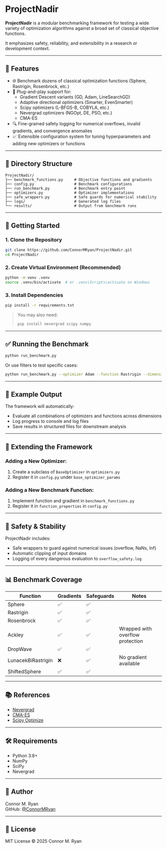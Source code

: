 # ProjectNadir

**ProjectNadir** is a modular benchmarking framework for testing a wide variety of optimization algorithms against a broad set of classical objective functions.

It emphasizes safety, reliability, and extensibility in a research or development context.

---

## 🔧 Features

- 🌐 Benchmark dozens of classical optimization functions (Sphere, Rastrigin, Rosenbrock, etc.)
- 🤖 Plug-and-play support for:
  - Gradient Descent variants (GD, Adam, LineSearchGD)
  - Adaptive directional optimizers (Smarter, EvenSmarter)
  - Scipy optimizers (L-BFGS-B, COBYLA, etc.)
  - Nevergrad optimizers (NGOpt, DE, PSO, etc.)
  - CMA-ES
- 🔍 Fine-grained safety logging for numerical overflows, invalid gradients, and convergence anomalies
- 📈 Extensible configuration system for tuning hyperparameters and adding new optimizers or functions

---

## 📁 Directory Structure

```
ProjectNadir/
├── benchmark_functions.py     # Objective functions and gradients
├── config.py                  # Benchmark configurations
├── run_benchmark.py           # Benchmark entry point
├── optimizers.py              # Optimizer implementations
├── safe_wrappers.py           # Safe guards for numerical stability
├── logs/                      # Generated log files
└── results/                   # Output from benchmark runs
```

---

## 🚀 Getting Started

### 1. Clone the Repository

```bash
git clone https://github.com/ConnorMRyan/ProjectNadir.git
cd ProjectNadir
```

### 2. Create Virtual Environment (Recommended)

```bash
python -m venv .venv
source .venv/bin/activate  # or .venv\Scripts\activate on Windows
```

### 3. Install Dependencies

```bash
pip install -r requirements.txt
```

> You may also need:
> ```bash
> pip install nevergrad scipy numpy
> ```

---

## ✅ Running the Benchmark

```bash
python run_benchmark.py
```

Or use filters to test specific cases:

```bash
python run_benchmark.py --optimizer Adam --function Rastrigin --dimensions 10
```

---

## 🧪 Example Output

The framework will automatically:
- Evaluate all combinations of optimizers and functions across dimensions
- Log progress to console and log files
- Save results in structured files for downstream analysis

---

## 🧱 Extending the Framework

### Adding a New Optimizer:

1. Create a subclass of `BaseOptimizer` in `optimizers.py`
2. Register it in `config.py` under `base_optimizer_params`

### Adding a New Benchmark Function:

1. Implement function and gradient in `benchmark_functions.py`
2. Register it in `function_properties` in `config.py`

---

## 🧯 Safety & Stability

ProjectNadir includes:
- Safe wrappers to guard against numerical issues (overflow, NaNs, Inf)
- Automatic clipping of input domains
- Logging of every dangerous evaluation to `overflow_safety.log`

---

## 📊 Benchmark Coverage

| Function             | Gradients | Safeguards | Notes                          |
|----------------------|-----------|------------|--------------------------------|
| Sphere               | ✅        | ✅         |                                |
| Rastrigin            | ✅        | ✅         |                                |
| Rosenbrock           | ✅        | ✅         |                                |
| Ackley               | ✅        | ✅         | Wrapped with overflow protection |
| DropWave             | ✅        | ✅         |                                |
| LunacekBiRastrigin   | ❌        | ✅         | No gradient available          |
| ShiftedSphere        | ✅        | ✅         |                                |

---

## 📚 References

- [Nevergrad](https://github.com/facebookresearch/nevergrad)
- [CMA-ES](https://cma-es.github.io/)
- [Scipy Optimize](https://docs.scipy.org/doc/scipy/reference/optimize.html)

---

## 🛠 Requirements

- Python 3.8+
- NumPy
- SciPy
- Nevergrad

---

## 👤 Author

Connor M. Ryan  
GitHub: [@ConnorMRyan](https://github.com/ConnorMRyan)

---

## 📄 License

MIT License © 2025 Connor M. Ryan

